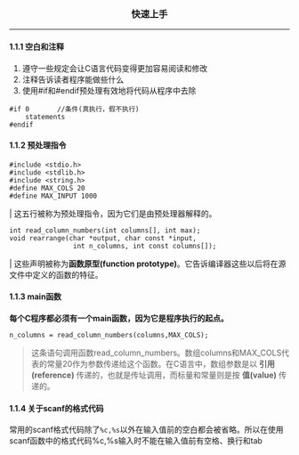 <h3><center>快速上手</center></h3>

-----------
#### 1.1.1 空白和注释
1. 遵守一些规定会让C语言代码变得更加容易阅读和修改
2. 注释告诉读者程序能做些什么
3. 使用#if和#endif预处理有效地将代码从程序中去除
~~~
#if 0       //条件(真执行，假不执行)
    statements
#endif
~~~

#### 1.1.2 预处理指令
~~~
#include <stdio.h>
#include <stdlib.h>
#include <string.h>
#define MAX_COLS 20
#define MAX_INPUT 1000 
~~~
| 这五行被称为预处理指令，因为它们是由预处理器解释的。

~~~
int read_column_numbers(int columns[], int max);
void rearrange(char *output, char const *input,
                int n_columns, int const columns[]);
~~~
| 这些声明被称为**函数原型(function prototype)**。它告诉编译器这些以后将在源文件中定义的函数的特征。

#### 1.1.3 main函数
**每个C程序都必须有一个main函数，因为它是程序执行的起点。**

<code>n_columns = read_column_numbers(columns,MAX_COLS);</code>

> 这条语句调用函数read_column_numbers。数组columns和MAX_COLS代表的常量20作为参数传递给这个函数。在C语言中，数组参数是以 **引用(reference)** 传递的，也就是传址调用，而标量和常量则是按 **值(value)** 传递的。

#### 1.1.4 关于scanf的格式代码
常用的scanf格式代码除了`%c,%s`以外在输入值前的空白都会被省略。所以在使用scanf函数中的格式代码%c,%s输入时不能在输入值前有空格、换行和tab
